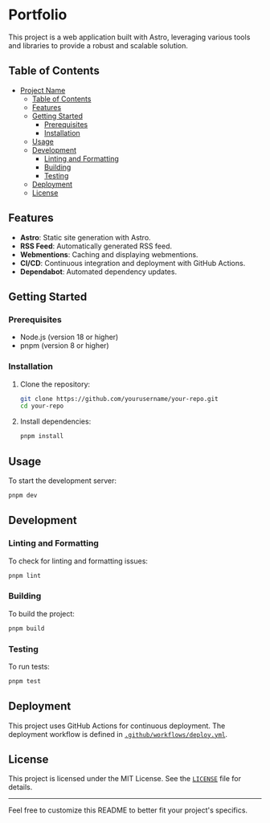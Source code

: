 # Portfolio

This project is a web application built with Astro, leveraging various tools and libraries to provide a robust and scalable solution.

## Table of Contents

- [Project Name](#project-name)
  - [Table of Contents](#table-of-contents)
  - [Features](#features)
  - [Getting Started](#getting-started)
    - [Prerequisites](#prerequisites)
    - [Installation](#installation)
  - [Usage](#usage)
  - [Development](#development)
    - [Linting and Formatting](#linting-and-formatting)
    - [Building](#building)
    - [Testing](#testing)
  - [Deployment](#deployment)
  - [License](#license)

## Features

- **Astro**: Static site generation with Astro.
- **RSS Feed**: Automatically generated RSS feed.
- **Webmentions**: Caching and displaying webmentions.
- **CI/CD**: Continuous integration and deployment with GitHub Actions.
- **Dependabot**: Automated dependency updates.

## Getting Started

### Prerequisites

- Node.js (version 18 or higher)
- pnpm (version 8 or higher)

### Installation

1. Clone the repository:

    ```sh
    git clone https://github.com/yourusername/your-repo.git
    cd your-repo
    ```

2. Install dependencies:

    ```sh
    pnpm install
    ```

## Usage

To start the development server:

```sh
pnpm dev
```

## Development

### Linting and Formatting

To check for linting and formatting issues:

```sh
pnpm lint
```

### Building

To build the project:

```sh
pnpm build
```

### Testing

To run tests:

```sh
pnpm test
```

## Deployment

This project uses GitHub Actions for continuous deployment. The deployment workflow is defined in [`.github/workflows/deploy.yml`](command:_github.copilot.openRelativePath?%5B%7B%22scheme%22%3A%22file%22%2C%22authority%22%3A%22%22%2C%22path%22%3A%22%2Fd%3A%2Fcactus%2F.github%2Fworkflows%2Fdeploy.yml%22%2C%22query%22%3A%22%22%2C%22fragment%22%3A%22%22%7D%5D "d:\cactus\.github\workflows\deploy.yml").

## License

This project is licensed under the MIT License. See the [`LICENSE`](command:_github.copilot.openRelativePath?%5B%7B%22scheme%22%3A%22file%22%2C%22authority%22%3A%22%22%2C%22path%22%3A%22%2Fd%3A%2Fcactus%2FLICENSE%22%2C%22query%22%3A%22%22%2C%22fragment%22%3A%22%22%7D%5D "d:\cactus\LICENSE") file for details.

---

Feel free to customize this README to better fit your project's specifics.
